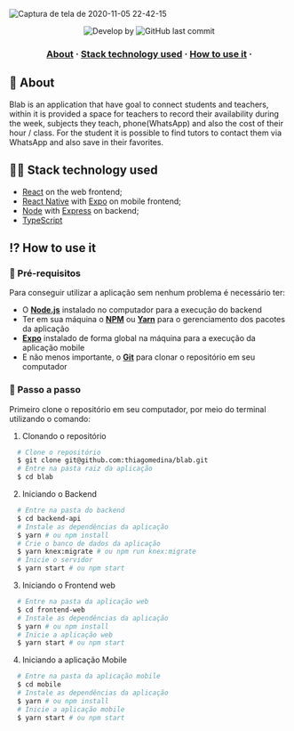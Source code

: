 
![Captura de tela de 2020-11-05 22-42-15](https://user-images.githubusercontent.com/51326247/98315995-4d85f400-1fb8-11eb-8712-2a32dc29078a.png)


<p align="center">
  <img alt="Develop by" src="https://img.shields.io/badge/Develop%20by-Thiago%20Medina-blue?style=flat&logo=Awesome-Lists">
  <img alt="GitHub last commit" src="https://img.shields.io/github/last-commit/thiagomedina/proffy?color=informational&style=flat&logo=GitHub-Actions">
 
<p>

<h3 align="center">
  <a href="#-sobre">About</a>
  <span> · </span>
  <a href="#-tecnologias-utilizadas">Stack technology used</a>
  <span> · </span>
  <a href="#-como-usar">How to use it</a>
  <span> · </span>
</h3>

## 💭 About

Blab is an application that have goal to connect students and teachers, within it is provided a space for teachers to record their availability during the week, subjects they teach, phone(WhatsApp) and also the cost of their hour / class. For the student it is possible to find tutors to contact them via WhatsApp and also save in their favorites.


## 👨‍💻 Stack technology used

- <a href="https://reactjs.org/" target="_blank" rel="noopener">React</a> on the web frontend;
- <a href="https://reactnative.dev/" target="_blank" rel="noopener">React Native</a> with <a href="https://expo.io/" target="_blank" rel="noopener">Expo</a> on mobile frontend;
- <a href="https://nodejs.org/en/" target="_blank" rel="noopener">Node</a> with <a href="https://expressjs.com/" target="_blank" rel="noopener">Express</a> on backend;
- <a href="https://www.typescriptlang.org/" target="_blank" rel="noopener">TypeScript</a>

## ⁉ How to use it

### 🤔 Pré-requisitos

Para conseguir utilizar a aplicação sem nenhum problema é necessário ter:

- O **<a href="https://nodejs.org/en/" target="_blank" rel="noopener">Node.js</a>** instalado no computador para a execução do backend
- Ter em sua máquina o **<a href="https://www.npmjs.com/" target="_blank" rel="noopener">NPM</a>** ou **<a href="https://yarnpkg.com/" target="_blank" rel="noopener">Yarn</a>** para o gerenciamento dos pacotes da aplicação
- **<a href="https://expo.io/" target="_blank" rel="noopener">Expo</a>** instalado de forma global na máquina para a execução da aplicação mobile
- E não menos importante, o **<a href="https://git-scm.com/" target="_blank" rel="noopener">Git</a>** para clonar o repositório em seu computador

### 📝 Passo a passo

Primeiro clone o repositório em seu computador, por meio do terminal utilizando o comando:

1. Clonando o repositório

```sh
  # Clone o repositório
  $ git clone git@github.com:thiagomedina/blab.git
  # Entre na pasta raiz da aplicação
  $ cd blab
```

2. Iniciando o Backend

```sh
  # Entre na pasta do backend
  $ cd backend-api
  # Instale as dependências da aplicação
  $ yarn # ou npm install
  # Crie o banco de dados da aplicação
  $ yarn knex:migrate # ou npm run knex:migrate
  # Inicie o servidor
  $ yarn start # ou npm start
```

3. Iniciando o Frontend web

```sh
  # Entre na pasta da aplicação web
  $ cd frontend-web
  # Instale as dependências da aplicação
  $ yarn # ou npm install
  # Inicie a aplicação web
  $ yarn start # ou npm start
```

4. Iniciando a aplicação Mobile

```sh
  # Entre na pasta da aplicação mobile
  $ cd mobile
  # Instale as dependências da aplicação
  $ yarn # ou npm install
  # Inicie a aplicação mobile
  $ yarn start # ou npm start
```
